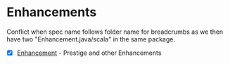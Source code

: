 # Enhancements

Conflict when spec name follows folder name for breadcrumbs as we then have two "Enhancement.java/scala" in the same
package.

* [x] [Enhancement](EnhancementTree.html "c:run") - Prestige and other Enhancements
